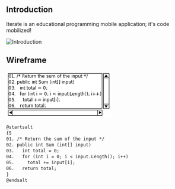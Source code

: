 ## Introduction

Iterate is an educational programming mobile application; it's code mobilized!

![Introduction](iterate-nested-loop.gif)

## Wireframe

![Use Case Diagram](https://raw.githubusercontent.com/iteratecode/.github/main/images/code-wireframe.png)

```
@startsalt
{S
01. /* Return the sum of the input */
02. public int Sum (int[] input)
03.   int total = 0;
04.   for (int i = 0; i < input.Length(); i++)
05.     total += input[i];
06.   return total;
}
@endsalt
```